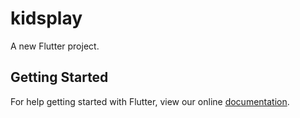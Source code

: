 # kidsplay

A new Flutter project.

## Getting Started

For help getting started with Flutter, view our online
[documentation](https://flutter.io/).
